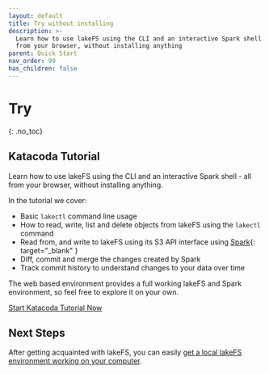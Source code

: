 ```yaml
---
layout: default
title: Try without installing
description: >-
  Learn how to use lakeFS using the CLI and an interactive Spark shell - all
  from your browser, without installing anything
parent: Quick Start
nav_order: 99
has_children: false
---
```


# Try

{: .no\_toc}

## Katacoda Tutorial

Learn how to use lakeFS using the CLI and an interactive Spark shell - all from your browser, without installing anything.

In the tutorial we cover:

* Basic `lakectl` command line usage
* How to read, write, list and delete objects from lakeFS using the `lakectl` command
* Read from, and write to lakeFS using its S3 API interface using [Spark](https://spark.apache.org/){: target="\_blank" }
* Diff, commit and merge the changes created by Spark 
* Track commit history to understand changes to your data over time

The web based environment provides a full working lakeFS and Spark environment, so feel free to explore it on your own.

 [Start Katacoda Tutorial Now](https://www.katacoda.com/lakefs/scenarios/lakefs-play)

## Next Steps

After getting acquainted with lakeFS, you can easily [get a local lakeFS environment working on your computer](installing.md).


